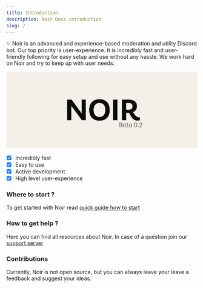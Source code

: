 ```yaml
---
title: Introduction
description: Noir Docs introduction
slug: /
---
```


✨ Noir is an advanced and experience-based moderation and utility Discord bot. Our top priority is user-experience. It is incredibly fast and user-friendly following for easy setup and use without any hassle. We work hard on Noir and try to keep up with user needs.

![Introduction card](../static/img/intro.png)

- [x] Incredibly fast
- [x] Easy to use
- [x] Active development
- [x] High level user-experience

### Where to start ?

To get started with Noir read [quick guide how to start](quick-start)

### How to get help ?

Here you can find all resources about Noir. In case of a question join our [support server](https://discord.gg/n4ywtU3F3p)

### Contributions

Currently, Noir is not open source, but you can always leave your leave a feedback and suggest your ideas.
